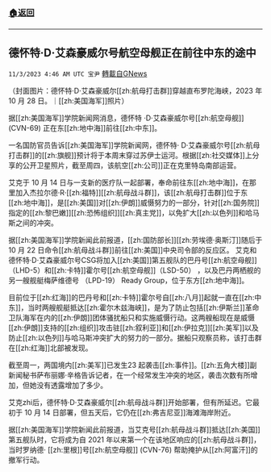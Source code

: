 ###  [:house:返回](README.md)
---


## 德怀特·D·艾森豪威尔号航空母舰正在前往中东的途中
`11/3/2023 4:46 AM UTC 宝尹` [轉載自GNews](https://gnews.org/articles/1915991)

（封面图片：德怀特·D·艾森豪威尔[[zh:航母打击群]]穿越直布罗陀海峡，2023 年 10 月 28 日。｜[[zh:美国海军]]照片）

据[[zh:美国海军]]学院新闻网消息，德怀特 ·D·艾森豪威尔号[[zh:航空母舰]] (CVN-69) 正在东[[zh:地中海]]前往[[zh:中东]]。

一名国防官员告诉[[zh:美国海军]]学院新闻网，德怀特· D·艾森豪威尔号[[zh:航母打击群]]的[[zh:旗舰]]预计将于本周末穿过苏伊士运河。根据[[zh:社交媒体]]上分享的公开卫星照片，截至周四，该航空[[zh:公司]]正在克里特岛南部运营。

艾克于 10 月 14 日与一支新的医疗队一起部署，奉命前往东[[zh:地中海]]，在那里加入杰拉尔德·R·[[zh:福特]][[zh:航母战斗群]]，该[[zh:航母打击群]]位于东[[zh:地中海]]，是[[zh:美国]]对[[zh:伊朗]]威慑努力的一部分，针对[[zh:国务院]]指定的[[zh:黎巴嫩]][[zh:恐怖组织]][[zh:真主党]]，以免扩大[[zh:以色列]]和哈马斯之间的冲突。

据[[zh:美国海军]]学院新闻此前报道，[[zh:国防部长]][[zh:劳埃德·奥斯汀]]随后于 10 月 22 日命令[[zh:航母战斗群]]前往[[zh:美国]]中央司令部的反应区。 艾克和德怀特·D·艾森豪威尔号CSG将加入[[zh:美国]]第五舰队的巴丹号[[zh:航空母舰]]（LHD-5）和[[zh:卡特]]霍尔号[[zh:航空母舰]]（LSD-50） ，以及巴丹两栖舰的另一艘舰艇梅萨维德号 （LPD-19） Ready Group，位于东方[[zh:地中海]]。

目前位于[[zh:红海]]的巴丹号和[[zh:卡特]]霍尔号自[[zh:八月]]起就一直在[[zh:中东]]，当时两艘舰艇抵达[[zh:霍尔木兹海峡]]，是为了防止包括[[zh:伊斯兰]]革命卫队海军在内的[[zh:伊朗]]团体骚扰船只和实施威慑行动。这两艘船现在是威慑[[zh:伊朗]]支持的[[zh:组织]]攻击驻[[zh:叙利亚]]和[[zh:伊拉克]][[zh:美军]]以及防止[[zh:以色列]]与哈马斯冲突扩大的努力的一部分。据船只观察员称，该打击群在[[zh:红海]]北部被发现。

截至周一，两国境内[[zh:美军]]已发生23 起袭击[[zh:事件]]。[[zh:五角大楼]]副新闻秘书萨布丽娜·辛格告诉记者，在一个经常发生冲突的地区，袭击次数有所增加，但她没有透露增加了多少。

艾克zhi后，德怀特·D·艾森豪威尔[[zh:航母战斗群]]开始部署，但有所延迟。它最初于 10 月 14 日部署，但五天后，它仍在[[zh:弗吉尼亚]]海滩海岸附近。

据[[zh:美国海军]]学院新闻此前报道，当艾克号[[zh:航母战斗群]]抵达[[zh:美国]]第五舰队时，它将成为自 2021 年以来第一个在该地区响应的[[zh:航母战斗群]]，当时罗纳德· [[zh:里根]]号[[zh:航空母舰]] (CVN-76) 帮助掩护从[[zh:阿富汗]]的撤军行动。
